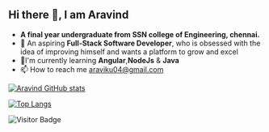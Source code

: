 <!-- ### Hi there 👋 -->

<!--
**aravind4799/aravind4799** is a ✨ _special_ ✨ repository because its `README.md` (this file) appears on your GitHub profile.--->

## Hi there 👋, I am Aravind
 
<!-- - 🔭 I’m currently working on ... -->
<!-- - 🌱 I’m currently learning about Full Stack Web Development 
 -->
- **A final year undergraduate from SSN college of Engineering, chennai.**
- 🔭 An aspiring **Full-Stack Software Developer**, who is obsessed with the idea of improving himself and wants a platform to grow and excel  
- 🌱I'm currently learning **Angular**,**NodeJs** & **Java**
- 📫 How to reach me araviku04@gmail.com


[![Aravind GitHub stats](https://github-readme-stats.vercel.app/api?username=aravind4799&show_icons=true&theme=radical
)](https://github.com/anuraghazra/github-readme-stats)

[![Top Langs](https://github-readme-stats.vercel.app/api/top-langs/?username=aravind4799&layout=compact)](https://github.com/anuraghazra/github-readme-stats)


![Visitor Badge](https://visitor-badge.laobi.icu/badge?page_id=aravind4799_Github)
